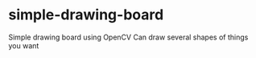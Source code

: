 # simple-drawing-board
Simple drawing board using OpenCV
Can draw several shapes of things you want
